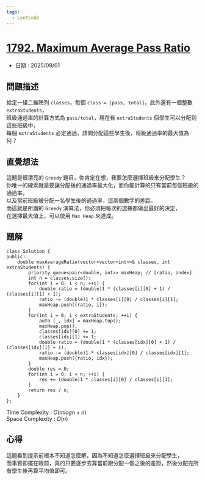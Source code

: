 ```yaml
---
tags:
  - LeetCode
---
```


# [1792. Maximum Average Pass Ratio](https://leetcode.com/problems/maximum-average-pass-ratio/description/)  

+ 日期 : 2025/09/01  

## 問題描述  

給定一組二維陣列 `classes`，每個 `class = [pass, total]`，此外還有一個整數 `extraStudents`，  
班級通過率的計算方式為 `pass/total`，現在有 `extraStudents` 個學生可以分配到這些班級中，  
每個 `extraStudents` 必定通過，請問分配這些學生後，班級通過率的最大值為何？  

## 直覺想法  

這題是很漂亮的 `Greedy` 題目，你肯定在想，我要怎麼選擇班級來分配學生？  
你唯一的線索就是要讓分配後的通過率最大化，而你能計算的只有當前每個班級的通過率，  
以及當前班級被分配一名學生後的通過率，這兩個數字的差距。  
而這就是所謂的 `Greedy` 演算法，你必須把每次的選擇都做出最好的決定，  
在選擇最大值上，可以使用 `Max Heap` 來達成。  

## 題解  

```cpp=
class Solution {
public:
    double maxAverageRatio(vector<vector<int>>& classes, int extraStudents) {
        priority_queue<pair<double, int>> maxHeap; // [ratio, index]
        int n = classes.size();
        for(int i = 0; i < n; ++i) {
            double ratio = (double)1 * (classes[i][0] + 1) / (classes[i][1] + 1);
            ratio -= (double)1 * classes[i][0] / classes[i][1];
            maxHeap.push({ratio, i});
        }
        for(int i = 0; i < extraStudents; ++i) {
            auto [_, idx] = maxHeap.top();
            maxHeap.pop();
            classes[idx][0] += 1;
            classes[idx][1] += 1;
            double ratio = (double)1 * (classes[idx][0] + 1) / (classes[idx][1] + 1);
            ratio -= (double)1 * classes[idx][0] / classes[idx][1];
            maxHeap.push({ratio, idx});
        }
        double res = 0;
        for(int i = 0; i < n; ++i) {
            res += (double)1 * classes[i][0] / classes[i][1];
        }
        return res / n;
    }
};
```

Time Complexity : $O(mlogn + n)$  
Space Complexity : $O(n)$  

## 心得  

這題看到提示前根本不知道怎麼解，因為不知道怎麼選擇班級來分配學生，  
而事實卻擺在眼前，真的只要逐步去算當前跟分配一個之後的差距，然後分配完所有學生後再算平均值即可。  
